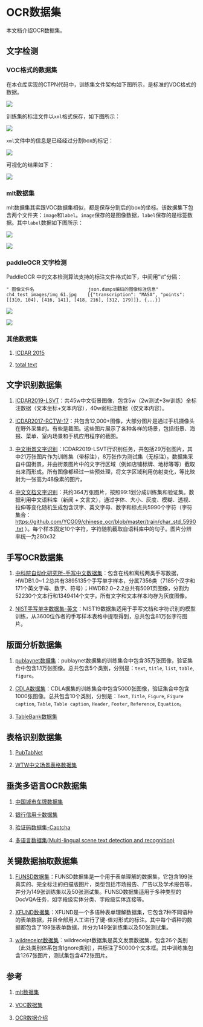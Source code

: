 # OCR数据集

本文档介绍OCR数据集。

## 文字检测

### VOC格式的数据集

在本仓库实现的CTPN代码中，训练集文件架构如下图所示，是标准的VOC格式的数据。

![](./src/detection_dataset_voc_structure.png)


训练集的标注文件以`xml`格式保存，如下图所示：

![](./src/detection_dataset_voc.png)
 

`xml`文件中的信息是已经经过分割box的标记：

![](./src/detection_dataset_voc_annotation.png)

可视化的结果如下：

![](./src/demo_split.png)

### mlt数据集

mlt数据集其实跟VOC数据集相似，都是保存分割后的box的坐标。该数据集下包含两个文件夹：`image`和`label`。`image`保存的是图像数据，`label`保存的是标签数据。其中`label`数据如下图所示：

![](./src/detection_dataset_mlt.png)


![](./src/detection_dataset_mlt_label.png)


### paddleOCR 文字检测

PaddleOCR 中的文本检测算法支持的标注文件格式如下，中间用"\t"分隔：

```
" 图像文件名                    json.dumps编码的图像标注信息"
ch4_test_images/img_61.jpg    [{"transcription": "MASA", "points": [[310, 104], [416, 141], [418, 216], [312, 179]]}, {...}]
```

![](./src/detection_dataset_ctw1500.png)

![](./src/detection_dataset_ctw1500_label.png)

### 其他数据集

1. [ICDAR 2015](https://rrc.cvc.uab.es/?ch=4&com=downloads)

2. [total text](https://paddleocr.bj.bcebos.com/dataset/total_text.tar)


## 文字识别数据集

1. [ICDAR2019-LSVT](https://ai.baidu.com/broad/introduction?dataset=lsvt)：共45w中文街景图像，包含5w（2w测试+3w训练）全标注数据（文本坐标+文本内容），40w弱标注数据（仅文本内容）。

2. [ICDAR2017-RCTW-17](https://rctw.vlrlab.net/)：共包含12,000+图像，大部分图片是通过手机摄像头在野外采集的。有些是截图。这些图片展示了各种各样的场景，包括街景、海报、菜单、室内场景和手机应用程序的截图。

3. [中文街景文字识别](https://aistudio.baidu.com/aistudio/competition/detail/8)：ICDAR2019-LSVT行识别任务，共包括29万张图片，其中21万张图片作为训练集（带标注），8万张作为测试集（无标注）。数据集采自中国街景，并由街景图片中的文字行区域（例如店铺标牌、地标等等）截取出来而形成。所有图像都经过一些预处理，将文字区域利用仿射变化，等比映射为一张高为48像素的图片。

4. [中文文档文字识别](https://github.com/YCG09/chinese_ocr)：共约364万张图片，按照99:1划分成训练集和验证集。数据利用中文语料库（新闻 + 文言文），通过字体、大小、灰度、模糊、透视、拉伸等变化随机生成包含汉字、英文字母、数字和标点共5990个字符（字符集合：https://github.com/YCG09/chinese_ocr/blob/master/train/char_std_5990.txt ）。每个样本固定10个字符，字符随机截取自语料库中的句子。图片分辨率统一为280x32



## 手写OCR数据集

1. [中科院自动化研究所-手写中文数据集](https://github.com/PaddlePaddle/PaddleOCR/blob/release/2.6/doc/doc_ch/dataset/handwritten_datasets.md)：包含在线和离线两类手写数据，HWDB1.0~1.2总共有3895135个手写单字样本，分属7356类（7185个汉字和171个英文字母、数字、符号）；HWDB2.0~2.2总共有5091页图像，分割为52230个文本行和1349414个文字。所有文字和文本样本均存为灰度图像。

2. [NIST手写单字数据集-英文](https://www.nist.gov/srd/nist-special-database-19)：NIST19数据集适用于手写文档和字符识别的模型训练，从3600位作者的手写样本表格中提取得到，总共包含81万张字符图片。


## 版面分析数据集

1. [publaynet数据集](https://github.com/ibm-aur-nlp/PubLayNet)：publaynet数据集的训练集合中包含35万张图像，验证集合中包含1.1万张图像。总共包含5个类别，分别是：`text`, `title`, `list`, `table`, `figure`。

2. [CDLA数据集](https://github.com/buptlihang/CDLA)：CDLA据集的训练集合中包含5000张图像，验证集合中包含1000张图像。总共包含10个类别，分别是：`Text`, `Title`, `Figure`, `Figure caption`, `Table`, `Table caption`, `Header`, `Footer`, `Reference`, `Equation`。

3. [TableBank数据集](https://doc-analysis.github.io/tablebank-page/index.html)


## 表格识别数据集

1. [PubTabNet](https://github.com/ibm-aur-nlp/PubTabNet)

2. [WTW中文场景表格数据集](https://github.com/wangwen-whu/WTW-Dataset)


## 垂类多语言OCR数据集

1. [中国城市车牌数据集](https://github.com/detectRecog/CCPD)

2. [银行信用卡数据集](https://www.kesci.com/home/dataset/5954cf1372ead054a5e25870)

3. [验证码数据集-Captcha](https://github.com/lepture/captcha)

4. [多语言数据集(Multi-lingual scene text detection and recognition)](https://rrc.cvc.uab.es/?ch=15&com=downloads)


## 关键数据抽取数据集

1. [FUNSD数据集](https://guillaumejaume.github.io/FUNSD/)：FUNSD数据集是一个用于表单理解的数据集，它包含199张真实的、完全标注的扫描版图片，类型包括市场报告、广告以及学术报告等，并分为149张训练集以及50张测试集。FUNSD数据集适用于多种类型的DocVQA任务，如字段级实体分类、字段级实体连接等。

2. [XFUND数据集](https://github.com/doc-analysis/XFUND)：XFUND是一个多语种表单理解数据集，它包含7种不同语种的表单数据，并且全部用人工进行了键-值对形式的标注。其中每个语种的数据都包含了199张表单数据，并分为149张训练集以及50张测试集。

3. [wildreceipt数据集](https://arxiv.org/abs/2103.14470)：wildreceipt数据集是英文发票数据集，包含26个类别（此处类别体系包含Ignore类别），共标注了50000个文本框。其中训练集包含1267张图片，测试集包含472张图片。

## 参考

1. [mlt数据集](https://github.com/eragonruan/text-detection-ctpn)

2. [VOC数据集](https://github.com/YCG09/chinese_ocr/tree/master/ctpn、https://github.com/xiaofengShi/CHINESE-OCR/tree/master/ctpn/ctpn)

3. [OCR数据介绍](https://github.com/PaddlePaddle/PaddleOCR/blob/release/2.5/doc/doc_ch/dataset/ocr_datasets.md)